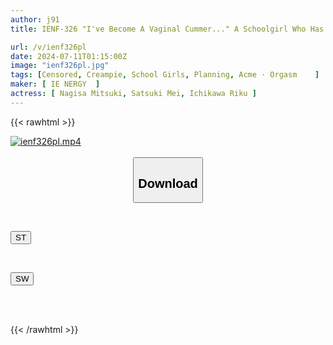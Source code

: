 ```yaml
---
author: j91
title: IENF-326 "I've Become A Vaginal Cummer..." A Schoolgirl Who Has Only Ever Orgasmed From A Clit Takes On The Challenge Of Vaginal Orgasm For The First Time! A Schoolgirl Who Has Never Orgasmed From A Vaginal Orgasm Is Picked Up For Real! A High-speed Piston That Bounces Her Body Up And Down With Her Pussy Makes Her Cum Inside The Man, Taking Her To The Other Side Of Pleasure!

url: /v/ienf326pl
date: 2024-07-11T01:15:00Z
image: "ienf326pl.jpg"
tags: [Censored, Creampie, School Girls, Planning, Acme · Orgasm	]
maker: [ IE NERGY  ]
actress: [ Nagisa Mitsuki, Satsuki Mei, Ichikawa Riku ]
---
```



{{< rawhtml >}}

<div class="video" data-videoid="p4YzPPreAlcreZz">
    <a href="javascript:;">
        <img src="/v/ienf326pl/ienf326pl.jpg" width="WIDTH" height="HEIGHT" alt="ienf326pl.mp4" loading="lazy">
    </a>
</div>

<script type="text/javascript" src="https://j91.asia/asset/on-demand-st.js"></script>

<br>
  <link rel="stylesheet" href="https://j91.asia/asset/bs5.css">
  
  <center>
  <button class="btn btn-primary" type="button" data-bs-toggle="collapse" data-bs-target=".multi-collapse" aria-expanded="false" aria-controls="multiCollapseExample1 multiCollapseExample2"><h2>Download</h2></button></center>
</p>
<div class="row">
  <div class="col">
    <div class="collapse multi-collapse" id="multiCollapseExample1">
      <div class="card card-body">
	      	      <br>
<div class="buttons">  
<p><a href="/v/ienf326pl/st.html" target="_blank"><button class="btn-hover color-3"><i class="fa fa-download"></i> ST</button></a></p></div>
    </div>
  </div>
</div>
  <div class="col">
    <div class="collapse multi-collapse" id="multiCollapseExample2">
      <div class="card card-body">
	      <br>
<div class="buttons">
<p><a href="/v/ienf326pl/sw.html" target="_blank"><button class="btn-hover color-2"><i class="fa fa-download"></i> SW</button></a></p></div>
<br><br>
      </div>
    </div>
  </div>
</div>

{{< /rawhtml >}}